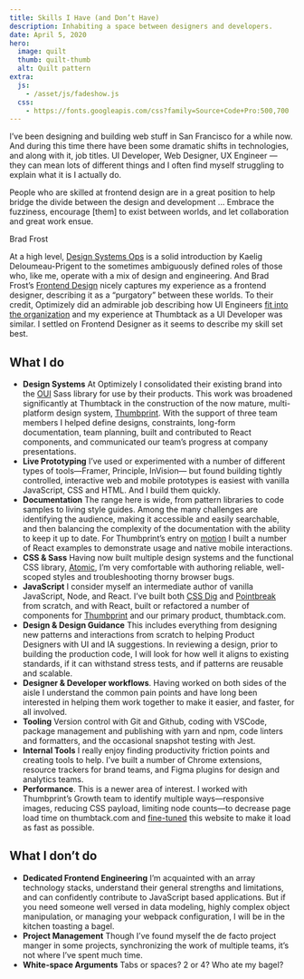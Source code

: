 ```yaml
---
title: Skills I Have (and Don’t Have)
description: Inhabiting a space between designers and developers.
date: April 5, 2020
hero:
  image: quilt
  thumb: quilt-thumb
  alt: Quilt pattern
extra:
  js:
    - /asset/js/fadeshow.js
  css:
    - https://fonts.googleapis.com/css?family=Source+Code+Pro:500,700
---
```


I’ve been designing and building web stuff in San Francisco for a while now. And during this time there have been some dramatic shifts in technologies, and along with it, job titles. UI Developer, Web Designer, UX Engineer — they can mean lots of different things and I often find myself struggling to explain what it is I actually do.

<div class="pullquote">
<p>People who are skilled at frontend design are in a great position to help bridge the divide between the design and development &hellip; Embrace the fuzziness, encourage [them] to exist between worlds, and let collaboration and great work ensue.</p> <span class="credit">Brad Frost</span>
</div>

At a high level, <a href="https://medium.com/@kaelig/introducing-design-systems-ops-7f34c4561ba7">Design Systems Ops</a> is a solid introduction by Kaelig Deloumeau-Prigent to the sometimes ambiguously defined roles of those who, like me, operate with a mix of design and engineering. And Brad Frost’s <a href="https://bradfrost.com/blog/post/frontend-design/">Frontend Design</a> nicely captures my experience as a frontend designer, describing it as a “purgatory” between these worlds. To their credit, Optimizely did an admirable job describing how UI Engineers [fit into the organization](https://medium.com/design-optimizely/the-structure-of-optimizely-s-design-team-97e5eb3ed712#.380ngg4ou) and my experience at Thumbtack as a UI Developer was similar. I settled on Frontend Designer as it seems to describe my skill set best.

## What I do

- **Design Systems** At Optimizely I consolidated their existing brand into the [OUI](https://css-tricks.com/optimizelys-ui-library-oui-1-of-2/) Sass library for use by their products. This work was broadened significantly at Thumbtack in the construction of the now mature, multi-platform design system, [Thumbprint](https://thumbprint.design/). With the support of three team members I helped define designs, constraints, long-form documentation, team planning, built and contributed to React components, and communicated our team’s progress at company presentations.
- **Live Prototyping** I’ve used or experimented with a number of different types of tools—Framer, Principle, InVision— but found building tightly controlled, interactive web and mobile prototypes is easiest with vanilla JavaScript, CSS and HTML. And I build them quickly.
- **Documentation** The range here is wide, from pattern libraries to code samples to living style guides. Among the many challenges are identifying the audience, making it accessible and easily searchable, and then balancing the complexity of the documentation with the ability to keep it up to date. For Thumbprint’s entry on [motion](https://thumbprint.design/guide/product/motion/) I built a number of React examples to demonstrate usage and native mobile interactions.
- **CSS & Sass** Having now built multiple design systems and the functional CSS library, [Atomic](https://thumbprint.design/atomic/), I’m very comfortable with authoring reliable, well-scoped styles and troubleshooting thorny browser bugs.
- **JavaScript** I consider myself an intermediate author of vanilla JavaScript, Node, and React. I’ve built both [CSS Dig](https://chrome.google.com/webstore/detail/css-dig/lpnhmlhomomelfkcjnkcacofhmggjmco?hl=en) and [Pointbreak](https://chrome.google.com/webstore/detail/pointbreak/cokghbfmenpjjpgbiojoohglhbljlbha?hl=en) from scratch, and with React, built or refactored a number of components for [Thumbprint](https://thumbprint.design/) and our primary product, thumbtack.com.
- **Design & Design Guidance** This includes everything from designing new patterns and interactions from scratch to helping Product Designers with UI and IA suggestions. In reviewing a design, prior to building the production code, I will look for how well it aligns to existing standards, if it can withstand stress tests, and if patterns are reusable and scalable.
- **Designer & Developer workflows**. Having worked on both sides of the aisle I understand the common pain points and have long been interested in helping them work together to make it easier, and faster, for all involved.
- **Tooling** Version control with Git and Github, coding with VSCode, package management and publishing with yarn and npm, code linters and formatters, and the occasional snapshot testing with Jest.
- **Internal Tools** I really enjoy finding productivity friction points and creating tools to help. I’ve built a number of Chrome extensions, resource trackers for brand teams, and Figma plugins for design and analytics teams.
- **Performance**. This is a newer area of interest. I worked with Thumbprint’s Growth team to identify multiple ways—responsive images, reducing CSS payload, limiting node counts—to decrease page load time on thumbtack.com and [fine-tuned](/write/building-genoni-dev.html#client-side) this website to make it load as fast as possible.

## What I don’t do

- **Dedicated Frontend Engineering** I’m acquainted with an array technology stacks, understand their general strengths and limitations, and can confidently contribute to JavaScript based applications. But if you need someone well versed in data modeling, highly complex object manipulation, or managing your webpack configuration, I will be in the kitchen toasting a bagel.
- **Project Management** Though I’ve found myself the de facto project manger in some projects, synchronizing the work of multiple teams, it’s not where I’ve spent much time.
- **White-space Arguments** Tabs or spaces? 2 or 4? Who ate my bagel?
